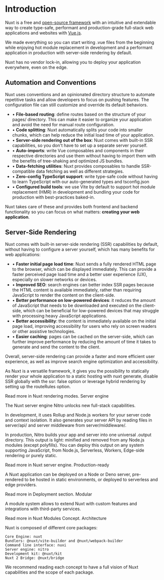 # Introduction

Nuxt is a free and [open-source framework](https://github.com/nuxt/nuxt) with an intuitive and extendable way to create type-safe, performant and production-grade full-stack web applications and websites with [Vue.js](https://vuejs.org/).

We made everything so you can start writing .vue files from the beginning while enjoying hot module replacement in development and a performant application in production with server-side rendering by default.

Nuxt has no vendor lock-in, allowing you to deploy your application everywhere, even on the edge.

## Automation and Conventions

Nuxt uses conventions and an opinionated directory structure to automate repetitive tasks and allow developers to focus on pushing features. The configuration file can still customize and override its default behaviors.

- • **File-based routing**: define routes based on the structure of your pages/ directory. This can make it easier to organize your application and avoid the need for manual route configuration.
- • **Code splitting**: Nuxt automatically splits your code into smaller chunks, which can help reduce the initial load time of your application.
- • **Server-side rendering out of the box**: Nuxt comes with built-in SSR capabilities, so you don't have to set up a separate server yourself.
- • **Auto-imports**: write Vue composables and components in their respective directories and use them without having to import them with the benefits of tree-shaking and optimized JS bundles.
- • **Data-fetching utilities**: Nuxt provides composables to handle SSR-compatible data fetching as well as different strategies.
- • **Zero-config TypeScript support**: write type-safe code without having to learn TypeScript with our auto-generated types and tsconfig.json
- • **Configured build tools**: we use Vite by default to support hot module replacement (HMR) in development and bundling your code for production with best-practices baked-in.

Nuxt takes care of these and provides both frontend and backend functionality so you can focus on what matters: **creating your web application**.

## Server-Side Rendering

Nuxt comes with built-in server-side rendering (SSR) capabilities by default, without having to configure a server yourself, which has many benefits for web applications:

- • **Faster initial page load time**: Nuxt sends a fully rendered HTML page to the browser, which can be displayed immediately. This can provide a faster perceived page load time and a better user experience (UX), especially on slower networks or devices.
- • **Improved SEO**: search engines can better index SSR pages because the HTML content is available immediately, rather than requiring JavaScript to render the content on the client-side.
- • **Better performance on low-powered devices**: it reduces the amount of JavaScript that needs to be downloaded and executed on the client-side, which can be beneficial for low-powered devices that may struggle with processing heavy JavaScript applications.
- • **Better accessibility**: the content is immediately available on the initial page load, improving accessibility for users who rely on screen readers or other assistive technologies.
- • **Easier caching**: pages can be cached on the server-side, which can further improve performance by reducing the amount of time it takes to generate and send the content to the client.

Overall, server-side rendering can provide a faster and more efficient user experience, as well as improve search engine optimization and accessibility.

As Nuxt is a versatile framework, it gives you the possibility to statically render your whole application to a static hosting with nuxt generate, disable SSR globally with the ssr: false option or leverage hybrid rendering by setting up the routeRules option.

Read more in Nuxt rendering modes.
Server engine

The Nuxt server engine Nitro unlocks new full-stack capabilities.

In development, it uses Rollup and Node.js workers for your server code and context isolation. It also generates your server API by reading files in server/api/ and server middleware from server/middleware/.

In production, Nitro builds your app and server into one universal .output directory. This output is light: minified and removed from any Node.js modules (except polyfills). You can deploy this output on any system supporting JavaScript, from Node.js, Serverless, Workers, Edge-side rendering or purely static.

Read more in Nuxt server engine.
Production-ready

A Nuxt application can be deployed on a Node or Deno server, pre-rendered to be hosted in static environments, or deployed to serverless and edge providers.

Read more in Deployment section.
Modular

A module system allows to extend Nuxt with custom features and integrations with third-party services.

Read more in Nuxt Modules Concept.
Architecture

Nuxt is composed of different core packages:

    Core Engine: nuxt
    Bundlers: @nuxt/vite-builder and @nuxt/webpack-builder
    Command line interface: nuxi
    Server engine: nitro
    Development kit: @nuxt/kit
    Nuxt 2 Bridge: @nuxt/bridge

We recommend reading each concept to have a full vision of Nuxt capabilities and the scope of each package.
